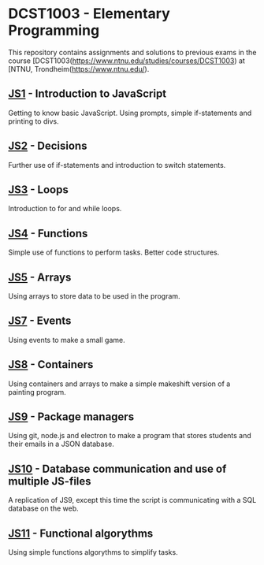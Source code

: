 # DCST1003 - Elementary Programming
This repository contains assignments and solutions to previous exams in the course [DCST1003(https://www.ntnu.edu/studies/courses/DCST1003) at [NTNU, Trondheim(https://www.ntnu.edu/).

## [JS1](https://github.com/ipeglin/DCST1003/tree/master/Assignments/js-ov01-ian-philip-eglin) - Introduction to JavaScript
Getting to know basic JavaScript. Using prompts, simple if-statements and printing to divs.

## [JS2](https://github.com/ipeglin/DCST1003/tree/master/Assignments/js-ov02-ian-philip-eglin) - Decisions
Further use of if-statements and introduction to switch statements.

## [JS3](https://github.com/ipeglin/DCST1003/tree/master/Assignments/js-ov03-ian-philip-eglin) - Loops
Introduction to for and while loops. 

## [JS4](https://github.com/ipeglin/DCST1003/tree/master/Assignments/js-ov04-ian-philip-eglin) - Functions
Simple use of functions to perform tasks. Better code structures.

## [JS5](https://github.com/ipeglin/DCST1003/tree/master/Assignments/js-ov05-ian-philip-eglin) - Arrays
Using arrays to store data to be used in the program.

## [JS7](https://github.com/ipeglin/DCST1003/tree/master/Assignments/js-ov07-ian-philip-eglin) - Events
Using events to make a small game.

## [JS8](https://github.com/ipeglin/DCST1003/tree/master/Assignments/js-ov08-ian-philip-eglin) - Containers
Using containers and arrays to make a simple makeshift version of a painting program.

## [JS9](https://github.com/ipeglin/DCST1003/tree/master/Assignments/js-ov09-ian-philip-eglin) - Package managers
Using git, node.js and electron to make a program that stores students and their emails in a JSON database.

## [JS10](https://github.com/ipeglin/DCST1003/tree/master/Assignments/js-ov10-ian-philip-eglin) - Database communication and use of multiple JS-files
A replication of JS9, except this time the script is communicating with a SQL database on the web.

## [JS11](https://github.com/ipeglin/DCST1003/tree/master/Assignments/js-ov11-ian-philip-eglin) - Functional algorythms
Using simple functions algorythms to simplify tasks.